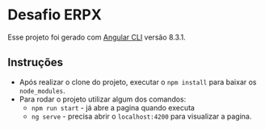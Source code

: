 # Desafio ERPX

Esse projeto foi gerado com [Angular CLI](https://github.com/angular/angular-cli) versão 8.3.1.

## Instruções

- Após realizar o clone do projeto, executar o `npm install` para baixar os `node_modules`.
- Para rodar o projeto utilizar algum dos comandos:
  - `npm run start` - já abre a pagina quando executa 
  - `ng serve` - precisa abrir o `localhost:4200` para visualizar a pagina.
